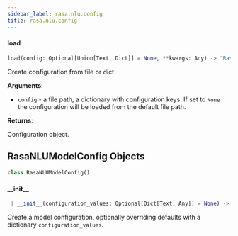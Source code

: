 ```yaml
---
sidebar_label: rasa.nlu.config
title: rasa.nlu.config
---
```


#### load

```python
load(config: Optional[Union[Text, Dict]] = None, **kwargs: Any) -> "RasaNLUModelConfig"
```

Create configuration from file or dict.

**Arguments**:

- `config` - a file path, a dictionary with configuration keys. If set to
  `None` the configuration will be loaded from the default file
  path.
  

**Returns**:

  Configuration object.

## RasaNLUModelConfig Objects

```python
class RasaNLUModelConfig()
```

#### \_\_init\_\_

```python
 | __init__(configuration_values: Optional[Dict[Text, Any]] = None) -> None
```

Create a model configuration, optionally overriding
defaults with a dictionary ``configuration_values``.

